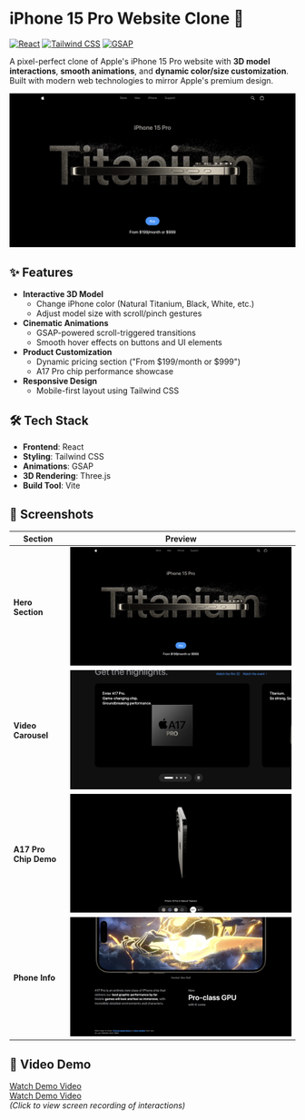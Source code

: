 # iPhone 15 Pro Website Clone 🍎

[![React](https://img.shields.io/badge/React-20232A?style=flat&logo=react)](https://react.dev/)
[![Tailwind CSS](https://img.shields.io/badge/Tailwind_CSS-38B2AC?style=flat&logo=tailwind-css)](https://tailwindcss.com/)
[![GSAP](https://img.shields.io/badge/GSAP-88CE02?style=flat&logo=greensock)](https://gsap.com/)

A pixel-perfect clone of Apple's iPhone 15 Pro website with **3D model interactions**, **smooth animations**, and **dynamic color/size customization**. Built with modern web technologies to mirror Apple's premium design.

![Hero Section](./public/assets/screenshots/Ss_1.png)

## ✨ Features
- **Interactive 3D Model**  
  - Change iPhone color (Natural Titanium, Black, White, etc.)
  - Adjust model size with scroll/pinch gestures
- **Cinematic Animations**  
  - GSAP-powered scroll-triggered transitions
  - Smooth hover effects on buttons and UI elements
- **Product Customization**  
  - Dynamic pricing section ("From $199/month or $999")
  - A17 Pro chip performance showcase
- **Responsive Design**  
  - Mobile-first layout using Tailwind CSS

## 🛠️ Tech Stack
- **Frontend**: React
- **Styling**: Tailwind CSS
- **Animations**: GSAP
- **3D Rendering**: Three.js
- **Build Tool**: Vite

## 📸 Screenshots

| Section | Preview |
|---------|---------|
| **Hero Section** | ![Hero](./public/assets/screenshots/Ss_1.png) |
| **Video Carousel** | ![Color Picker](./public/assets/screenshots/Ss_2.png) |
| **A17 Pro Chip Demo** | ![Chip Section](./public/assets/screenshots/Ss_3.png) |
| **Phone Info** | ![Pricing](./public/assets/screenshots/Ss_4.png) |

## 🎥 Video Demo
[Watch Demo Video](./public/assets/videos/R1.mov)  
[Watch Demo Video](./public/assets/videos/R2.mov)  
*(Click to view screen recording of interactions)*
